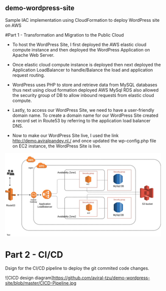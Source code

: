 ## demo-wordpress-site
Sample IAC implementation using CloudFormation  to deploy WordPress site on AWS

#Part 1 - Transformation and Migration to the Public Cloud

* To host the WordPress Site, I first deployed the AWS elastic cloud compute instance and then deployed the WordPress Application on Apache Web Server.

* Once elastic cloud compute instance is deployed then next deployed the Application LoadBalancer to handle/Balance the load and application request routing.

* WordPress uses PHP to store and retrieve data from MySQL databases thus next using cloud formation deployed AWS MySql RDS also allowed the security group of DB to allow inbound requestś from elastic cloud compute.

* Lastly, to access our WordPress Site, we need to have a user-friendly domain name. To create a domain name for our WordPress Site created a record set in Route53 by referring to the application load balancer DNS.

* Now to make our WordPress Site live, I used the link http://demo.aviralpandey.nl./ and once updated the wp-config.php file on EC2 instance, the WordPress Site is live.

![architecture diagram](https://github.com/aviral-tzu/demo-wordpress-site/blob/master/demo-diagram.jpg)

# Part 2 - CI/CD

Dsign for the CI/CD pipeline to deploy the git commited code changes.

![CICD design diagram]https://github.com/aviral-tzu/demo-wordpress-site/blob/master/CICD-Pipeline.jpg


